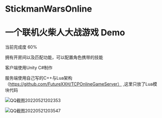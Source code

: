 # StickmanWarsOnline
# 一个联机火柴人大战游戏 Demo

当前完成度 60%

拥有开房间以及匹配功能，可以配置角色携带的技能


客户端使用Unity C#制作

服务端使用自己写的C++与Lua架构（https://github.com/FutureXXH/TCPOnlineGameServer）  ,这里只放了Lua模块代码


![QQ截图20220521202353](https://user-images.githubusercontent.com/60800578/169651424-62225c61-614d-4734-9311-5b57f9d9afbf.png)



![QQ截图20220521203547](https://user-images.githubusercontent.com/60800578/169651755-d19429c9-8961-440c-ba1b-36503e94507b.png)
